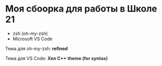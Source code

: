 <h1>Моя сбоорка для работы в Школе 21</h1>
<ul>
  <li>zsh (oh-my-zsh)</li>
   <li>Microsoft VS Code</li>
</ul>
<p>Тема для oh-my-zsh: <strong>refined</strong></p>
<p>Тема для VS Code: <strong style="color: #282A36"> Xen C++ theme (for syntax) </strong></p>
